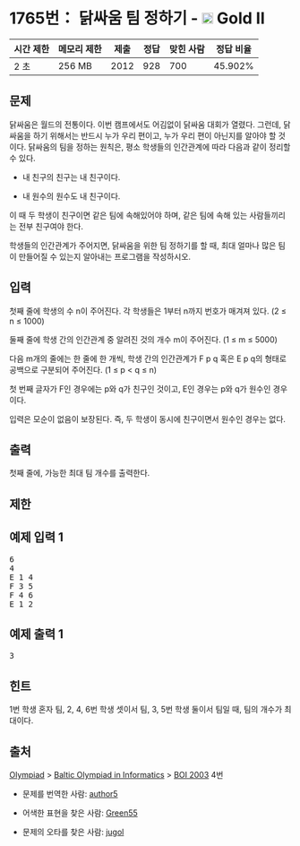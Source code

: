 # 1765번： 닭싸움 팀 정하기 - <img src="https://static.solved.ac/tier_small/14.svg" style="height:20px" /> Gold II



| 시간 제한 | 메모리 제한 | 제출 | 정답 | 맞힌 사람 | 정답 비율 |
| --- | --- | --- | --- | --- | --- |
| 2 초 | 256 MB | 2012 | 928 | 700 | 45.902% |
## 문제

닭싸움은 월드의 전통이다. 이번 캠프에서도 어김없이 닭싸움 대회가 열렸다. 그런데, 닭싸움을 하기 위해서는 반드시 누가 우리 편이고, 누가 우리 편이 아닌지를 알아야 할 것이다. 닭싸움의 팀을 정하는 원칙은, 평소 학생들의 인간관계에 따라 다음과 같이 정리할 수 있다.

- 내 친구의 친구는 내 친구이다.

- 내 원수의 원수도 내 친구이다.

이 때 두 학생이 친구이면 같은 팀에 속해있어야 하며, 같은 팀에 속해 있는 사람들끼리는 전부 친구여야 한다.

학생들의 인간관계가 주어지면, 닭싸움을 위한 팀 정하기를 할 때, 최대 얼마나 많은 팀이 만들어질 수 있는지 알아내는 프로그램을 작성하시오.

## 입력

첫째 줄에 학생의 수 n이 주어진다. 각 학생들은 1부터 n까지 번호가 매겨져 있다. (2 ≤ n ≤ 1000) 

둘째 줄에 학생 간의 인간관계 중 알려진 것의 개수 m이 주어진다. (1 ≤ m ≤ 5000)

다음 m개의 줄에는 한 줄에 한 개씩, 학생 간의 인간관계가 F p q 혹은 E p q의 형태로 공백으로 구분되어 주어진다. (1 ≤ p < q ≤ n)

첫 번째 글자가 F인 경우에는 p와 q가 친구인 것이고, E인 경우는 p와 q가 원수인 경우이다. 

입력은 모순이 없음이 보장된다. 즉, 두 학생이 동시에 친구이면서 원수인 경우는 없다.

## 출력

첫째 줄에, 가능한 최대 팀 개수를 출력한다.

## 제한

## 예제 입력 1

<pre>6
4
E 1 4
F 3 5
F 4 6
E 1 2
</pre>
## 예제 출력 1

<pre>3
</pre>
## 힌트

1번 학생 혼자 팀, 2, 4, 6번 학생 셋이서 팀, 3, 5번 학생 둘이서 팀일 때, 팀의 개수가 최대이다.

## 출처

[Olympiad](/category/2) > [Baltic Olympiad in Informatics](/category/6) > [BOI 2003](/category/detail/239) 4번

- 문제를 번역한 사람: [author5](/user/author5)

- 어색한 표현을 찾은 사람: [Green55](/user/Green55)

- 문제의 오타를 찾은 사람: [jugol](/user/jugol)